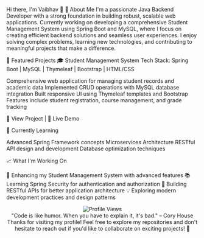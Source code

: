 Hi there, I'm Vaibhav 👋
🚀 About Me
I'm a passionate Java Backend Developer with a strong foundation in building robust, scalable web applications. Currently working on developing a comprehensive Student Management System using Spring Boot and MySQL, where I focus on creating efficient backend solutions and seamless user experiences.
I enjoy solving complex problems, learning new technologies, and contributing to meaningful projects that make a difference.

🎯 Featured Projects
🎓 Student Management System
Tech Stack: Spring Boot | MySQL | Thymeleaf | Bootstrap | HTML/CSS

Comprehensive web application for managing student records and academic data
Implemented CRUD operations with MySQL database integration
Built responsive UI using Thymeleaf templates and Bootstrap
Features include student registration, course management, and grade tracking

🔗 View Project | 🚀 Live Demo

🌱 Currently Learning

Advanced Spring Framework concepts
Microservices Architecture
RESTful API design and development
Database optimization techniques


📈 What I'm Working On

🔨 Enhancing my Student Management System with advanced features
📚 Learning Spring Security for authentication and authorization
🎯 Building RESTful APIs for better application architecture
💡 Exploring modern development practices and design patterns

<div align="center">
  <img src="https://komarev.com/ghpvc/?username=YourUsername&color=blueviolet&style=for-the-badge" alt="Profile Views" />
</div>
<div align="center">
"Code is like humor. When you have to explain it, it's bad." – Cory House
Thanks for visiting my profile! Feel free to explore my repositories and don't hesitate to reach out if you'd like to collaborate on exciting projects! 🚀
</div>
